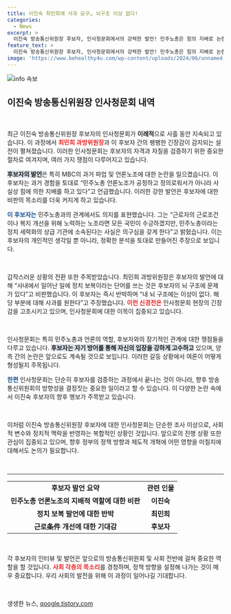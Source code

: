```yaml
---
title: 이진숙 최민희에 사과 요구… 뇌구조 이상 없다!
categories:
  - News
excerpt: >
  이진숙 방송통신위원장 후보자, 인사청문회에서의 강력한 발언! 민주노총은 힘의 지배로 논란 뜨거운 가운데, 최민희 위원장과의 팽팽한 설전 포착! 긴장감 넘치는 현장의 모든 것을 영상으로 공개합니다.
feature_text: >
  이진숙 방송통신위원장 후보자, 인사청문회에서의 강력한 발언! 민주노총은 힘의 지배로 논란 뜨거운 가운데, 최민희 위원장과의 팽팽한 설전 포착! 긴장감 넘치는 현장의 모든 것을 영상으로 공개합니다.
image: 'https://www.behealthy4u.com/wp-content/uploads/2024/06/unnamed-file.png'
---
```


<p><img src="https://www.behealthy4u.com/wp-content/uploads/2024/06/unnamed-file.png" alt="info 속보" /></p>

<h2 data-ke-size="size26">이진숙 방송통신위원장 인사청문회 내역</h2>

<p data-ke-size="size16">&nbsp;</p>

<p>최근 이진숙 방송통신위원장 후보자의 인사청문회가 <strong>이례적</strong>으로 사흘 동안 지속되고 있습니다. 이 과정에서 <b><span style="color: #ee2323;">최민희 과방위원장</span></b>과 이 후보자 간의 팽팽한 긴장감이 감지되는 설전이 펼쳐졌습니다. 이러한 인사청문회는 후보자의 자격과 자질을 검증하기 위한 중요한 절차로 여겨지며, 여러 가지 쟁점이 다루어지고 있습니다. </p>

<p><b><span style="background-color: #21538527;">후보자의 발언</span></b>은 특히 MBC의 과거 파업 및 언론노조에 대한 논란을 일으켰습니다. 이 후보자는 과거 경험을 토대로 “민주노총 언론노조가 공정하고 정의로워서가 아니라 사실상 힘에 의한 지배를 하고 있다”고 언급했습니다. 이러한 강한 발언은 후보자에 대한 비판의 목소리를 더욱 커지게 하고 있습니다. </p>

<p><b><span style="color: #1a5490;">이 후보자는</span></b> 민주노총과의 관계에서도 의지를 표현했습니다. 그는 “근로자의 근로조건이나 복지 개선을 위해 노력하는 노조라면 모든 국민이 수긍하겠지만, 민주노총이라는 정치 세력화의 상급 기관에 소속된다는 사실은 의구심을 갖게 한다”고 밝혔습니다. 이는 후보자의 개인적인 생각일 뿐 아니라, 정확한 분석을 토대로 만들어진 주장으로 보입니다.</p>

<p data-ke-size="size16">&nbsp;</p>

<p>갑작스러운 상황의 전환 또한 주목받았습니다. 최민희 과방위원장은 후보자의 발언에 대해 “사내에서 일어난 일에 정치 보복이라는 단어를 쓰는 것은 후보자의 뇌 구조에 문제가 있다”고 비판했습니다. 이 후보자는 즉시 반박하며 “내 뇌 구조에는 이상이 없다. 해당 부분에 대해 사과를 원한다”고 주장했습니다. <b><span style="color: #ee2323;">이런 신경전은</span></b> 인사청문회 현장의 긴장감을 고조시키고 있으며, 인사청문회에 대한 이목이 집중되고 있습니다.</p>

<p data-ke-size="size16">&nbsp;</p>

<p>인사청문회는 특히 민주노총과 언론의 역할, 후보자와의 장기적인 관계에 대한 쟁점들을 다루고 있습니다. <b><span style="background-color: #21538527;">후보자는 자기 방어를 통해 자신의 입장을 강하게 고수하고</span></b> 있으며, 양측 간의 논란은 앞으로도 계속될 것으로 보입니다. 이러한 갈등 상황에서 여론이 어떻게 형성될지 주목됩니다. </p>

<p><b><span style="color: #1a5490;">한편</span></b> 인사청문회는 단순히 후보자를 검증하는 과정에서 끝나는 것이 아니라, 향후 방송통신위원회의 방향성을 결정짓는 중요한 일이라고 할 수 있습니다. 이 다양한 논란 속에서 이진숙 후보자의 향후 행보가 주목받고 있습니다. </p>

<p data-ke-size="size16">&nbsp;</p>

<p>이처럼 이진숙 방송통신위원장 후보자에 대한 인사청문회는 단순한 조사 이상으로, 사회적 변수와 정치적 맥락을 반영하는 복합적인 상황인 것입니다. 앞으로의 진행 상황 또한 관심이 집중되고 있으며, 향후 정부의 정책 방향과 제도적 개혁에 어떤 영향을 미칠지에 대해서도 논의가 필요합니다. </p>

<p data-ke-size="size16">&nbsp;</p>

<hr>

<table style="width: 100%;">
  <tr>
    <td style="text-align: center; height: 17px;"><b>후보자 발언 요약</b></td>
    <td style="text-align: center; height: 17px;"><b>관련 인물</b></td>
  </tr>
  <tr>
    <td style="text-align: center; height: 17px;"><b>민주노총 언론노조의 지배적 역할에 대한 비판</b></td>
    <td style="text-align: center; height: 17px;"><b>이진숙</b></td>
  </tr>
  <tr>
    <td style="text-align: center; height: 17px;"><b>정치 보복 발언에 대한 반박</b></td>
    <td style="text-align: center; height: 17px;"><b>최민희</b></td>
  </tr>
  <tr>
    <td style="text-align: center; height: 17px;"><b>근로条件 개선에 대한 기대감</b></td>
    <td style="text-align: center; height: 17px;"><b>후보자</b></td>
  </tr>
</table> 

<p data-ke-size="size16">&nbsp;</p> 

<p>각 후보자의 인터뷰 및 발언은 앞으로의 방송통신위원회 및 사회 전반에 걸쳐 중요한 역할을 할 것입니다. <b><span style="color: #ee2323;">사회 각층의 목소리</span></b>를 경청하며, 정책 방향을 설정해 나가는 것이 매우 중요합니다. 우리 사회의 발전을 위해 이 과정이 일어나길 기대합니다. </p>

<p data-ke-size="size16">&nbsp;</p> 
생생한 뉴스, <a href="https://qoogle.tistory.com" rel="dofollow">qoogle.tistory.com</a>



